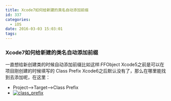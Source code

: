 ```yaml
---
title: Xcode7如何给新建的类名自动添加前缀
id: 337
categories:
  - iOS
date: 2016-03-03 15:03:01
tags:
---
```


### Xcode7如何给新建的类名自动添加前缀

一直想给新创建类的时候自动添加前缀比如这样:FFObject
Xcode5之前是可以在项目刚创建的时候填写的 Class Prefix
Xcode6之后默认没有了，那么在哪里能找到去添加呢，在这里：
- Project--&gt;Target--&gt;Class Prefix
- [![class_prefix](http://fanjinlong.xyz/wp-content/uploads/2016/03/class_prefix-300x72.png)](http://blog-fansrss.rhcloud.com/wp-content/uploads/2016/03/class_prefix.png)